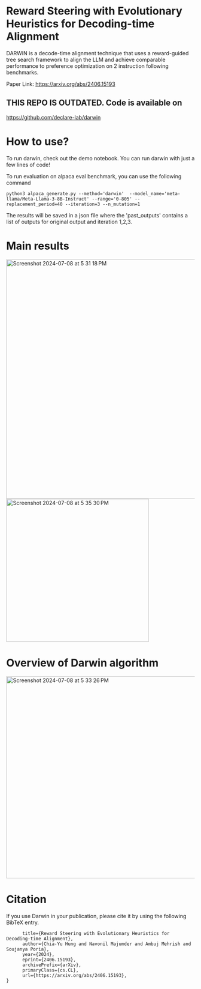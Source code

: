 # Reward Steering with Evolutionary Heuristics for Decoding-time Alignment
DARWIN is a decode-time alignment technique that uses a reward-guided tree search framework to align the LLM and achieve comparable performance to preference optimization on 2 instruction following benchmarks.

Paper Link: https://arxiv.org/abs/2406.15193

## THIS REPO IS OUTDATED. Code is available on 
https://github.com/declare-lab/darwin
# How to use?
To run darwin, check out the demo notebook. You can run darwin with just a few lines of code!

To run evaluation on alpaca eval benchmark, you can use the following command
```
python3 alpaca_generate.py --method='darwin'  --model_name='meta-llama/Meta-Llama-3-8B-Instruct' --range='0-805' --replacement_period=40 --iteration=3 --n_mutation=1
```
The results will be saved in a json file where the 'past_outputs' contains a list of outputs for original output and iteration 1,2,3.

# Main results
<img width="638" alt="Screenshot 2024-07-08 at 5 31 18 PM" src="https://github.com/hungchiayu1/darwin-alignment/assets/72308196/6a39799a-13a8-4459-b3f0-46906433dd48">



<img width="381" alt="Screenshot 2024-07-08 at 5 35 30 PM" src="https://github.com/hungchiayu1/darwin-alignment/assets/72308196/ea584835-758c-4b09-aad5-5f566ae83caa">


# Overview of Darwin algorithm
<img width="538" alt="Screenshot 2024-07-08 at 5 33 26 PM" src="https://github.com/hungchiayu1/darwin-alignment/assets/72308196/204dd332-c1ad-45c3-b507-83e4e048719a">


# Citation
If you use Darwin in your publication, please cite it by using the following BibTeX entry.
```@misc{hung2024rewardsteeringevolutionaryheuristics,
      title={Reward Steering with Evolutionary Heuristics for Decoding-time Alignment}, 
      author={Chia-Yu Hung and Navonil Majumder and Ambuj Mehrish and Soujanya Poria},
      year={2024},
      eprint={2406.15193},
      archivePrefix={arXiv},
      primaryClass={cs.CL},
      url={https://arxiv.org/abs/2406.15193}, 
}
```
